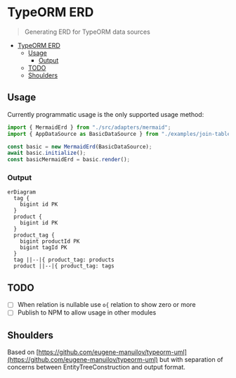 # TypeORM ERD

> Generating ERD for TypeORM data sources

- [TypeORM ERD](#typeorm-erd)
  - [Usage](#usage)
    - [Output](#output)
  - [TODO](#todo)
  - [Shoulders](#shoulders)

## Usage

Currently programmatic usage is the only supported usage method:

```ts
import { MermaidErd } from "./src/adapters/mermaid";
import { AppDataSource as BasicDataSource } from "./examples/join-tables/src/data-source";

const basic = new MermaidErd(BasicDataSource);
await basic.initialize();
const basicMermaidErd = basic.render();
```

### Output

```mermaid
erDiagram
  tag {
    bigint id PK
  }
  product {
    bigint id PK
  }
  product_tag {
    bigint productId PK
    bigint tagId PK
  }
  tag ||--|{ product_tag: products
  product ||--|{ product_tag: tags
```

## TODO

- [ ] When relation is nullable use `o{` relation to show zero or more
- [ ] Publish to NPM to allow usage in other modules

## Shoulders

Based on [https://github.com/eugene-manuilov/typeorm-uml](https://github.com/eugene-manuilov/typeorm-uml) but with separation of concerns between EntityTreeConstruction and output format.
